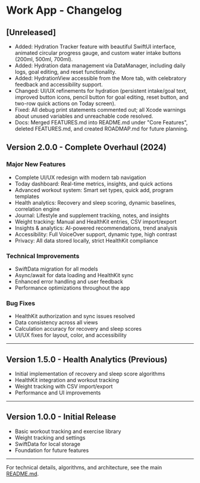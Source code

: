 # Work App - Changelog

## [Unreleased]

- Added: Hydration Tracker feature with beautiful SwiftUI interface, animated circular progress gauge, and custom water intake buttons (200ml, 500ml, 700ml).
- Added: Hydration data management via DataManager, including daily logs, goal editing, and reset functionality.
- Added: HydrationView accessible from the More tab, with celebratory feedback and accessibility support.
- Changed: UI/UX refinements for hydration (persistent intake/goal text, improved button icons, pencil button for goal editing, reset button, and two-row quick actions on Today screen).
- Fixed: All debug print statements commented out; all Xcode warnings about unused variables and unreachable code resolved.
- Docs: Merged FEATURES.md into README.md under "Core Features", deleted FEATURES.md, and created ROADMAP.md for future planning.

## Version 2.0.0 - Complete Overhaul (2024)

### Major New Features
- Complete UI/UX redesign with modern tab navigation
- Today dashboard: Real-time metrics, insights, and quick actions
- Advanced workout system: Smart set types, quick add, program templates
- Health analytics: Recovery and sleep scoring, dynamic baselines, correlation engine
- Journal: Lifestyle and supplement tracking, notes, and insights
- Weight tracking: Manual and HealthKit entries, CSV import/export
- Insights & analytics: AI-powered recommendations, trend analysis
- Accessibility: Full VoiceOver support, dynamic type, high contrast
- Privacy: All data stored locally, strict HealthKit compliance

### Technical Improvements
- SwiftData migration for all models
- Async/await for data loading and HealthKit sync
- Enhanced error handling and user feedback
- Performance optimizations throughout the app

### Bug Fixes
- HealthKit authorization and sync issues resolved
- Data consistency across all views
- Calculation accuracy for recovery and sleep scores
- UI/UX fixes for layout, color, and accessibility

---

## Version 1.5.0 - Health Analytics (Previous)
- Initial implementation of recovery and sleep score algorithms
- HealthKit integration and workout tracking
- Weight tracking with CSV import/export
- Performance and UI improvements

---

## Version 1.0.0 - Initial Release
- Basic workout tracking and exercise library
- Weight tracking and settings
- SwiftData for local storage
- Foundation for future features

---

For technical details, algorithms, and architecture, see the main [README.md](README.md).